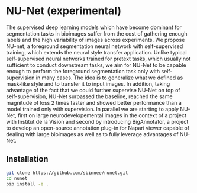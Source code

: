 # NU-Net (experimental)
The supervised deep learning models which have become dominant for segmentation tasks in
bioimages suffer from the cost of gathering enough labels and the high variability of
images across experiments. We propose NU-net, a foreground segmentation neural network
with self-supervised training, which extends the neural style transfer application.
Unlike typical self-supervised neural networks trained for pretext tasks, which usually
not sufficient to conduct downstream tasks, we aim for NU-Net to be capable enough to
perform the foreground segmentation task only with self-supervision in many cases. The
idea is to generalize what we defined as mask-like style and to transfer it to input
images. In addition, taking advantage of the fact that we could further supervise NU-Net
on top of self-supervision, NU-Net surpassed the baseline, reached the same magnitude of
loss 2 times faster and showed better performance than a model trained only with
supervision. In parallel we are starting to apply NU-Net, first on large
neurodevelopemental images in the context of a project with Institut de la Vision and
second by introducing BigAnnotator, a project to develop an open-source annotation
plug-in for Napari viewer capable of dealing with large bioimages as well as to fully
leverage advantages of NU-Net.

## Installation
```sh
git clone https://github.com/sbinnee/nunet.git
cd nunet
pip install -e .
```
